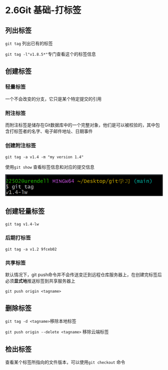 # 2.6Git 基础-打标签



## 列出标签

`git tag` 列出已有的标签

`git tag -l"v1.8.5*"`专门查看这个的标签信息

## 创建标签

### 轻量标签

一个不会改变的分支，它只是某个特定提交的引用

### 附注标签

而附注标签是储存在Git数据库中的一个完整对象，他们是可以被校验的，其中包含打标签者的名字、电子邮件地址、日期事件



### 创建附注标签

`git tag -a v1.4 -m "my version 1.4"`

使用`git show` 查看标签信息和对应的提交信息

![image-20231209205601203](./2.6Git%20%E5%9F%BA%E7%A1%80-%E6%89%93%E6%A0%87%E7%AD%BE.assets/image-20231209205601203.png)

## 创建轻量标签

`git tag v1.4-lw`

### 后期打标签

`git tag -a v1.2 9fceb02`

### 共享标签

默认情况下，git push命令并不会传送变迁到远程仓库服务器上，在创建完标签后必须**显式地**推送标签到共享服务器上

`git push origin <tagname>`

## 删除标签

`git tag -d <tagname>`移除本地标签

`git push origin --delete <tagname>` 移除云端标签

## 检出标签

查看某个标签所指向的文件版本，可以使用`git checkout` 命令